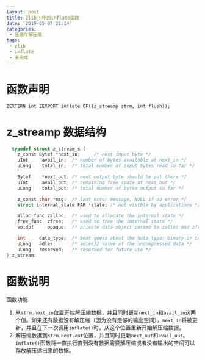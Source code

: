 ```yaml
---
layout: post
title: Zlib_H中的inflate函数
date: '2019-05-07 21:14'
categories: 
 - 压缩与解压缩
tags:
 - zlib 
 - inflate
 - 未完成
---
```


# 函数声明

`ZEXTERN int ZEXPORT inflate OF((z_streamp strm, int flush));`

# z_streamp 数据结构

```c
  typedef struct z_stream_s {
    z_const Bytef *next_in;     /* next input byte */
    uInt     avail_in;  /* number of bytes available at next_in */
    uLong    total_in;  /* total number of input bytes read so far */

    Bytef    *next_out; /* next output byte should be put there */
    uInt     avail_out; /* remaining free space at next_out */
    uLong    total_out; /* total number of bytes output so far */

    z_const char *msg;  /* last error message, NULL if no error */
    struct internal_state FAR *state; /* not visible by applications */

    alloc_func zalloc;  /* used to allocate the internal state */
    free_func  zfree;   /* used to free the internal state */
    voidpf     opaque;  /* private data object passed to zalloc and zfree */

    int     data_type;  /* best guess about the data type: binary or text */
    uLong   adler;      /* adler32 value of the uncompressed data */
    uLong   reserved;   /* reserved for future use */
} z_stream;
```

# 函数说明

函数功能

1. 从`strm.next_in`位置开始解压缩数据，并且同时更新`next_in`和`avail_in`这两个值。如果还有数据没有解压缩（因为没有足够的输出空间），`next_in`将被更新，并且在下一次调用`inflate()`时，从这个位置重新开始解压缩数据。
2. 解压缩数据到`strm.next.out`位置，并且同时更新`next_out`和`avail_out`。`inflate()`函数将一直执行直到没有数据需要解压缩或者没有输出的空间可以存放解压缩出来的数据。



